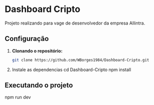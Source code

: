 # Dashboard Cripto

Projeto realizando para vage de desenvolvedor da empresa Allintra.

## Configuração

1. **Clonando o repositório:**
   ```sh
   git clone https://github.com/WBorges1984/Dashboard-Cripto.git
   
2. Instale as dependencias
   cd Dashboard-Cripto
   npm install

## Executando o projeto

npm run dev



   

